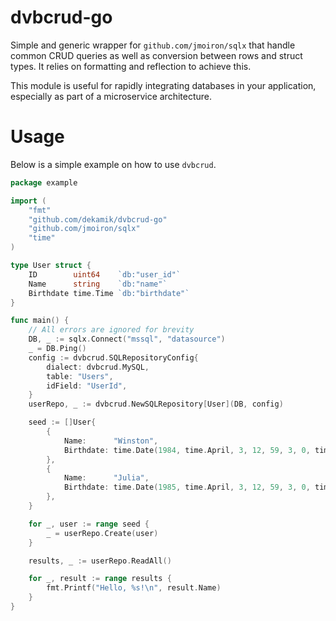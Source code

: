 # dvbcrud-go

Simple and generic wrapper for `github.com/jmoiron/sqlx` that handle common CRUD queries as well as conversion between 
rows and struct types. It relies on formatting and reflection to achieve this.

This module is useful for rapidly integrating databases in your application, especially as part of a microservice
architecture.

# Usage

Below is a simple example on how to use `dvbcrud`.

```go
package example

import (
    "fmt"
    "github.com/dekamik/dvbcrud-go"
    "github.com/jmoiron/sqlx"
    "time"
)

type User struct {
    ID        uint64    `db:"user_id"`
    Name      string    `db:"name"`
    Birthdate time.Time `db:"birthdate"`
}

func main() {
    // All errors are ignored for brevity
    DB, _ := sqlx.Connect("mssql", "datasource")
    _ = DB.Ping()
    config := dvbcrud.SQLRepositoryConfig{
        dialect: dvbcrud.MySQL,
        table: "Users",
        idField: "UserId",
    }
    userRepo, _ := dvbcrud.NewSQLRepository[User](DB, config)

    seed := []User{
        {
            Name:      "Winston",
            Birthdate: time.Date(1984, time.April, 3, 12, 59, 3, 0, time.UTC),
        },
        {
            Name:      "Julia",
            Birthdate: time.Date(1985, time.April, 3, 12, 59, 3, 0, time.UTC),
        },
    }

    for _, user := range seed {
        _ = userRepo.Create(user)
    }

    results, _ := userRepo.ReadAll()

    for _, result := range results {
        fmt.Printf("Hello, %s!\n", result.Name)
    }
}
```
